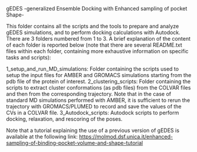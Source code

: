 gEDES -generalized Ensemble Docking with Enhanced sampling of pocket Shape-

This folder contains all the scripts and the tools to prepare and analyze gEDES simulations, and to perform docking calculations with Autodock.
There are 3 folders numbered from 1 to 3. A brief explanation of the content of each folder is reported below (note that there are several README.txt files within each folder, 
containing more exhaustive information on specific tasks and scripts):

1_setup_and_run_MD_simulations: Folder containing the scripts used to setup the input files for AMBER and GROMACS simulations starting from the pdb file of the protein of interest.
2_clustering_scripts: Folder containing the scripts to extract cluster conformations (as pdb files) from the COLVAR files and then from the corresponding trajectory. 
Note that in the case of standard MD simulations performed with AMBER, it is sufficient to rerun the trajectory with GROMACS/PLUMED to record and save the values of the CVs in a COLVAR file.
3_Autodock_scripts: Autodock scripts to perform docking, relaxation, and rescoring of the poses.

Note that a tutorial explaining the use of a previous version of gEDES is available at the following link: https://molmod.dsf.unica.it/enhanced-sampling-of-binding-pocket-volume-and-shape-tutorial
